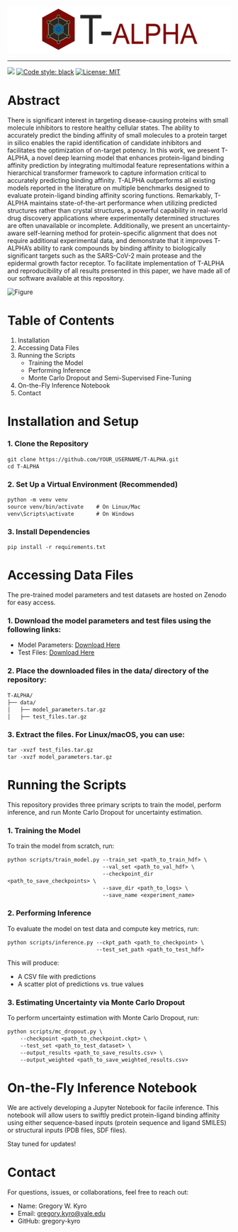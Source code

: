 ![Project Logo](assets/logo.png)

-----------------------------------

[![](https://img.shields.io/badge/python-3.11+-blue.svg)](https://www.python.org/downloads/)
[![Code style: black](https://img.shields.io/badge/code%20style-black-000000.svg)](https://github.com/psf/black)
[![License: MIT](https://img.shields.io/badge/License-MIT-yellow.svg)](https://github.com/gregory-kyro/CardioGenAI/blob/main/LICENSE)


# Abstract

There is significant interest in targeting disease-causing proteins with small molecule inhibitors to restore healthy cellular states. The ability to accurately predict the binding affinity of small molecules to a protein target in silico enables the rapid identification of candidate inhibitors and facilitates the optimization of on-target potency. In this work, we present T-ALPHA, a novel deep learning model that enhances protein-ligand binding affinity prediction by integrating multimodal feature representations within a hierarchical transformer framework to capture information critical to accurately predicting binding affinity. T-ALPHA outperforms all existing models reported in the literature on multiple benchmarks designed to evaluate protein-ligand binding affinity scoring functions. Remarkably, T-ALPHA maintains state-of-the-art performance when utilizing predicted structures rather than crystal structures, a powerful capability in real-world drug discovery applications where experimentally determined structures are often unavailable or incomplete. Additionally, we present an uncertainty-aware self-learning method for protein-specific alignment that does not require additional experimental data, and demonstrate that it improves T-ALPHA’s ability to rank compounds by binding affinity to biologically significant targets such as the SARS-CoV-2 main protease and the epidermal growth factor receptor. To facilitate implementation of T-ALPHA and reproducibility of all results presented in this paper, we have made all of our software available at this repository.


![Figure](assets/architecture.png)


# Table of Contents
1. Installation
2. Accessing Data Files
3. Running the Scripts
    - Training the Model
    - Performing Inference
    - Monte Carlo Dropout and Semi-Supervised Fine-Tuning
4. On-the-Fly Inference Notebook
5. Contact


# Installation and Setup

### 1. Clone the Repository

```
git clone https://github.com/YOUR_USERNAME/T-ALPHA.git
cd T-ALPHA
```

### 2. Set Up a Virtual Environment (Recommended)

```
python -m venv venv
source venv/bin/activate    # On Linux/Mac
venv\Scripts\activate       # On Windows
```

### 3. Install Dependencies

```
pip install -r requirements.txt
```


# Accessing Data Files

The pre-trained model parameters and test datasets are hosted on Zenodo for easy access.

### 1. Download the model parameters and test files using the following links:

- Model Parameters: [Download Here](https://zenodo.org/records/14510963/files/model_parameters.tar.gz?download=1)
- Test Files: [Download Here](https://zenodo.org/records/14510963/files/test_files.tar.gz?download=1)

### 2. Place the downloaded files in the data/ directory of the repository:

```
T-ALPHA/
├── data/
│   ├── model_parameters.tar.gz
│   ├── test_files.tar.gz
```

### 3. Extract the files. For Linux/macOS, you can use:

```
tar -xvzf test_files.tar.gz
tar -xvzf model_parameters.tar.gz
```


# Running the Scripts

This repository provides three primary scripts to train the model, perform inference, and run Monte Carlo Dropout for uncertainty estimation.

### 1. Training the Model

To train the model from scratch, run:

```
python scripts/train_model.py --train_set <path_to_train_hdf> \
                              --val_set <path_to_val_hdf> \
                              --checkpoint_dir <path_to_save_checkpoints> \
                              --save_dir <path_to_logs> \
                              --save_name <experiment_name>
```

### 2. Performing Inference

To evaluate the model on test data and compute key metrics, run:

```
python scripts/inference.py --ckpt_path <path_to_checkpoint> \
                            --test_set_path <path_to_test_hdf>
```

This will produce:
- A CSV file with predictions
- A scatter plot of predictions vs. true values

### 3. Estimating Uncertainty via Monte Carlo Dropout

To perform uncertainty estimation with Monte Carlo Dropout, run:

```
python scripts/mc_dropout.py \
    --checkpoint <path_to_checkpoint.ckpt> \
    --test_set <path_to_test_dataset> \
    --output_results <path_to_save_results.csv> \
    --output_weighted <path_to_save_weighted_results.csv>
```


# On-the-Fly Inference Notebook

We are actively developing a Jupyter Notebook for facile inference. This notebook will allow users to swiftly predict protein-ligand binding affinity using either sequence-based inputs (protein sequence and ligand SMILES) or structural inputs (PDB files, SDF files).

Stay tuned for updates!


# Contact

For questions, issues, or collaborations, feel free to reach out:
- Name: Gregory W. Kyro
- Email: gregory.kyro@yale.edu
- GitHub: gregory-kyro
